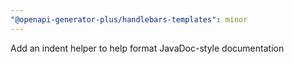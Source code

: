 ```yaml
---
"@openapi-generator-plus/handlebars-templates": minor
---
```


Add an indent helper to help format JavaDoc-style documentation
